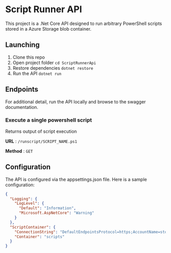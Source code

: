 # Script Runner API

This project is a .Net Core API designed to run arbitrary PowerShell scripts stored in a Azure Storage blob container.

## Launching

1. Clone this repo
2. Open project folder `cd ScriptRunnerApi`
3. Restore dependencies `dotnet restore`
4. Run the API `dotnet run`

## Endpoints
For additional detail, run the API locally and browse to the swagger documentation.

### Execute a single powershell script

Returns output of script execution

**URL** : `/runscript/SCRIPT_NAME.ps1`

**Method** : `GET`

## Configuration

The API is configured via the appsettings.json file. Here is a sample configuration:

``` json
{
  "Logging": {
    "LogLevel": {
      "Default": "Information",
      "Microsoft.AspNetCore": "Warning"
    }
  },
  "ScriptContainer": {
    "ConnectionString": "DefaultEndpointsProtocol=https;AccountName=storageaccount;AccountKey=someaccountkey",
    "Container": "scripts"
  }
}
```
